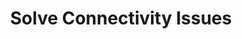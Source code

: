 ---
sidebar_position: 1
title: "Solve Connectivity Issues"
sidebar_label: "Solve Connectivity Issues"
description: "Fix network connectivity problems in Alpine Linux - troubleshoot connection failures, resolve network issues, diagnose connectivity problems, and restore network access."
keywords:
  - "alpine connectivity issues"
  - "network troubleshooting"
  - "connection problems"
  - "network fixes"
  - "connectivity diagnosis"
tags:
  - alpine
  - connectivity-issues
  - network-troubleshooting
  - connection-problems
  - troubleshooting
slug: /linux/alpine/network/network-troubleshooting/solve-connectivity-issues
---